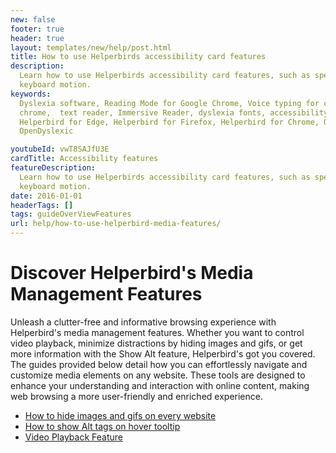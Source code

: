 ```yaml
---
new: false
footer: true
header: true
layout: templates/new/help/post.html
title: How to use Helperbirds accessibility card features
description:
  Learn how to use Helperbirds accessibility card features, such as spell check, Reduce motion and
  keyboard motion.
keywords:
  Dyslexia software, Reading Mode for Google Chrome, Voice typing for chrome, Text to speech for
  chrome,  text reader, Immersive Reader, dyslexia fonts, accessibility software, dyslexia software,
  Helperbird for Edge, Helperbird for Firefox, Helperbird for Chrome, Opendyslexic for Chrome,
  OpenDyslexic

youtubeId: vwT8SAJfU3E
cardTitle: Accessibility features
featureDescription:
  Learn how to use Helperbirds accessibility card features, such as spell check, Reduce motion and
  keyboard motion.
date: 2016-01-01
headerTags: []
tags: guideOverViewFeatures
url: help/how-to-use-helperbird-media-features/
---
```


# Discover Helperbird's Media Management Features

Unleash a clutter-free and informative browsing experience with Helperbird's media management features. Whether you want to control video playback, minimize distractions by hiding images and gifs, or get more information with the Show Alt feature, Helperbird's got you covered. The guides provided below detail how you can effortlessly navigate and customize media elements on any website. These tools are designed to enhance your understanding and interaction with online content, making web browsing a more user-friendly and enriched experience.





- [How to hide images and gifs on every website](https://www.helperbird.com/help/how-to-hide-images-and-gifs-on-every-website)
- [How to show Alt tags on hover tooltip](https://www.helperbird.com/help/how-to-show-alt-tags-on-hover-tooltip)
- [Video Playback Feature](https://www.helperbird.com/features/mute-videos)
